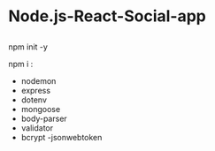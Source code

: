 # Node.js-React-Social-app

##
npm init -y

npm i :
- nodemon
- express
- dotenv
- mongoose
- body-parser
- validator
- bcrypt
-jsonwebtoken